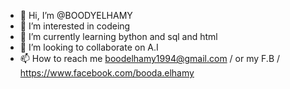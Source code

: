 - 👋 Hi, I’m @BOODYELHAMY
- 👀 I’m interested in codeing
- 🌱 I’m currently learning bython and sql and html
- 💞️ I’m looking to collaborate on A.I 
- 📫 How to reach me boodelhamy1994@gmail.com / or my F.B / https://www.facebook.com/booda.elhamy

<!---
BOODYELHAMY/BOODYELHAMY is a ✨ special ✨ repository because its `README.md` (this file) appears on your GitHub profile.
You can click the Preview link to take a look at your changes.
--->

